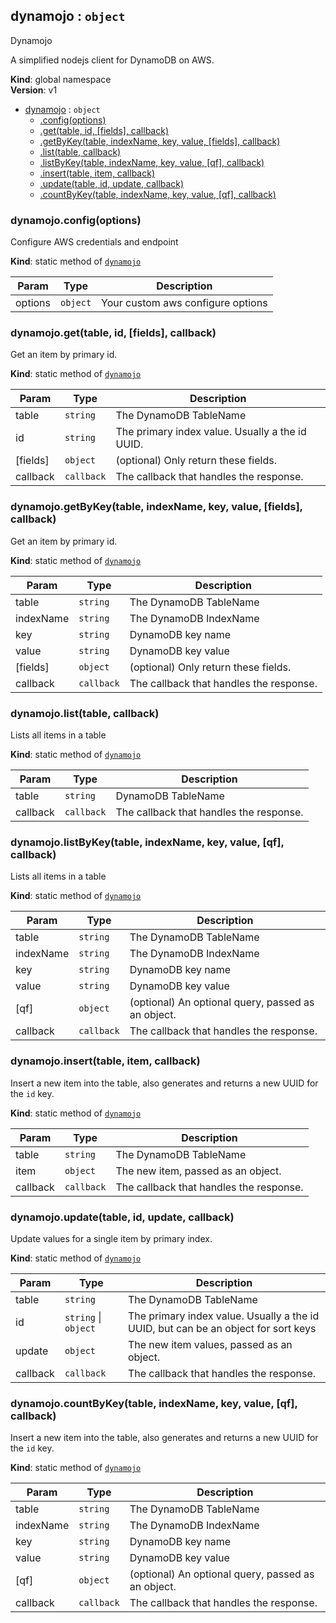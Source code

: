 <a name="dynamojo"></a>

## dynamojo : <code>object</code>
Dynamojo

A simplified nodejs client for DynamoDB on AWS.

**Kind**: global namespace  
**Version**: v1  

* [dynamojo](#dynamojo) : <code>object</code>
    * [.config(options)](#dynamojo.config)
    * [.get(table, id, [fields], callback)](#dynamojo.get)
    * [.getByKey(table, indexName, key, value, [fields], callback)](#dynamojo.getByKey)
    * [.list(table, callback)](#dynamojo.list)
    * [.listByKey(table, indexName, key, value, [qf], callback)](#dynamojo.listByKey)
    * [.insert(table, item, callback)](#dynamojo.insert)
    * [.update(table, id, update, callback)](#dynamojo.update)
    * [.countByKey(table, indexName, key, value, [qf], callback)](#dynamojo.countByKey)

<a name="dynamojo.config"></a>

### dynamojo.config(options)
Configure AWS credentials and endpoint

**Kind**: static method of <code>[dynamojo](#dynamojo)</code>  

| Param | Type | Description |
| --- | --- | --- |
| options | <code>object</code> | Your custom aws configure options |

<a name="dynamojo.get"></a>

### dynamojo.get(table, id, [fields], callback)
Get an item by primary id.

**Kind**: static method of <code>[dynamojo](#dynamojo)</code>  

| Param | Type | Description |
| --- | --- | --- |
| table | <code>string</code> | The DynamoDB TableName |
| id | <code>string</code> | The primary index value. Usually a the id UUID. |
| [fields] | <code>object</code> | (optional) Only return these fields. |
| callback | <code>callback</code> | The callback that handles the response. |

<a name="dynamojo.getByKey"></a>

### dynamojo.getByKey(table, indexName, key, value, [fields], callback)
Get an item by primary id.

**Kind**: static method of <code>[dynamojo](#dynamojo)</code>  

| Param | Type | Description |
| --- | --- | --- |
| table | <code>string</code> | The DynamoDB TableName |
| indexName | <code>string</code> | The DynamoDB IndexName |
| key | <code>string</code> | DynamoDB key name |
| value | <code>string</code> | DynamoDB key value |
| [fields] | <code>object</code> | (optional) Only return these fields. |
| callback | <code>callback</code> | The callback that handles the response. |

<a name="dynamojo.list"></a>

### dynamojo.list(table, callback)
Lists all items in a table

**Kind**: static method of <code>[dynamojo](#dynamojo)</code>  

| Param | Type | Description |
| --- | --- | --- |
| table | <code>string</code> | DynamoDB TableName |
| callback | <code>callback</code> | The callback that handles the response. |

<a name="dynamojo.listByKey"></a>

### dynamojo.listByKey(table, indexName, key, value, [qf], callback)
Lists all items in a table

**Kind**: static method of <code>[dynamojo](#dynamojo)</code>  

| Param | Type | Description |
| --- | --- | --- |
| table | <code>string</code> | The DynamoDB TableName |
| indexName | <code>string</code> | The DynamoDB IndexName |
| key | <code>string</code> | DynamoDB key name |
| value | <code>string</code> | DynamoDB key value |
| [qf] | <code>object</code> | (optional) An optional query, passed as an object. |
| callback | <code>callback</code> | The callback that handles the response. |

<a name="dynamojo.insert"></a>

### dynamojo.insert(table, item, callback)
Insert a new item into the table, also generates and returns a new UUID for the `id` key.

**Kind**: static method of <code>[dynamojo](#dynamojo)</code>  

| Param | Type | Description |
| --- | --- | --- |
| table | <code>string</code> | The DynamoDB TableName |
| item | <code>object</code> | The new item, passed as an object. |
| callback | <code>callback</code> | The callback that handles the response. |

<a name="dynamojo.update"></a>

### dynamojo.update(table, id, update, callback)
Update values for a single item by primary index.

**Kind**: static method of <code>[dynamojo](#dynamojo)</code>  

| Param | Type | Description |
| --- | --- | --- |
| table | <code>string</code> | The DynamoDB TableName |
| id | <code>string</code> \| <code>object</code> | The primary index value. Usually a the id UUID, but can be an object for sort keys |
| update | <code>object</code> | The new item values, passed as an object. |
| callback | <code>callback</code> | The callback that handles the response. |

<a name="dynamojo.countByKey"></a>

### dynamojo.countByKey(table, indexName, key, value, [qf], callback)
Insert a new item into the table, also generates and returns a new UUID for the `id` key.

**Kind**: static method of <code>[dynamojo](#dynamojo)</code>  

| Param | Type | Description |
| --- | --- | --- |
| table | <code>string</code> | The DynamoDB TableName |
| indexName | <code>string</code> | The DynamoDB IndexName |
| key | <code>string</code> | DynamoDB key name |
| value | <code>string</code> | DynamoDB key value |
| [qf] | <code>object</code> | (optional) An optional query, passed as an object. |
| callback | <code>callback</code> | The callback that handles the response. |


